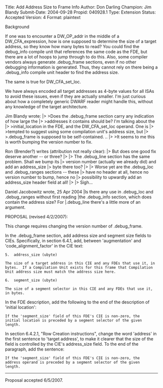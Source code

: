 Title:       Add Address Size to Frame Info
Author:      Don Darling
Champion:    Jim Blandy
Submit-Date: 2004-09-28
Propid:      040928.1
Type:        Extension
Status:      Accepted
Version:     4
Format:      plaintext

Background 

If one was to encounter a DW_OP_addr in the middle of a
DW_CFA_expression, how is one supposed to determine the size of a target
address, so they know how many bytes to read?  You could find the
debug_info compile unit that references the same code as the FDE, but
there are a lot of hoops to jump through to do this.  Also, some
compiler vendors always generate .debug_frame sections, even if no other
debugging information is generated.  Thus, they cannot rely on there
being a .debug_info compile unit header to find the address size.

The same is true for DW_CFA_set_loc.

We have always encoded all target addresses as 4-byte values for all
ISAs to avoid these issues, even if they are actually smaller.  I'm just
curious about how a completely generic DWARF reader might handle this,
without any knowledge of the target architecture.

Jim Blandy wrote:
|> >Does the .debug_frame section carry any indication of how large the
|> >addresses it contains should be?  I'm talking about the
|> >initial_location in the FDE, and the DW_CFA_set_loc operand.  One is
|> >tempted to suggest using some compilation unit's address size, but
|> >.debug_frame is supposed to be self-contained.
..
|> >It seems to me this is worth bumping the version number to fix.

Ron (Brender?) writes (attribution not really clear):
|> But does one good fix deserve another -- or three?
|>
|> The .debug_line section has the same problem. Shall we bump its
|> version number (actually we already did) and add an address_size
|> byte there too?
|>
|> Worse yet are the .debug_loc and .debug_ranges sections -- these
|> have no header at all, hence no version number to bump, hence no
|> possibility to upwardly add an address_size header field at all!
|>
|> Sigh...

Daniel Jacobowitz wrote, 25 Apr 2004
|Is there any use in .debug_loc and .debug_ranges without first reading
|the .debug_info section, which does contain the address size?  For
|.debug_line there's a little more of an argument.

PROPOSAL (revised 4/2/2007):

This change requires changing the version number of .debug_frame.

In the .debug_frame section, add address size and segment size fields
to CIEs.  Specifically, in section 6.4.1, add, between 'augmentation'
and 'code_alignment_factor' in the CIE text:

    5.  address_size (ubyte)

    The size of a target address in this CIE and any FDEs that use it, in
    bytes.  If a Compilation Unit exists for this frame that Compilation
    Unit address size must match the address size here.

    6.  segment_size (ubyte)

    The size of a segment selector in this CIE and any FDEs that use it,
    in bytes.

In the FDE description, add the following to the end of the
description of 'initial location':

    If the 'segment_size' field of this FDE's CIE is non-zero, the
    initial location is preceded by a segment selector of the given
    length.

In section 6.4.2.1, "Row Creation instructions", change the word
'address' in the first sentence to 'target address', to make it
clearer that the size of the field is controlled by the CIE's
address_size field.  To the end of the paragraph, add the sentence:

    If the 'segment_size' field of this FDE's CIE is non-zero, the
    address operand is preceded by a segment selector of the given
    length.

------------------------------------------

Proposal accepted 6/5/2007.
